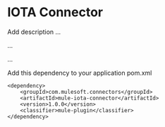 # IOTA Connector

Add description ...


...


...


Add this dependency to your application pom.xml

```
<dependency>
	<groupId>com.mulesoft.connectors</groupId>
	<artifactId>mule-iota-connector</artifactId>
	<version>1.0.0</version>
	<classifier>mule-plugin</classifier>
</dependency>
```
